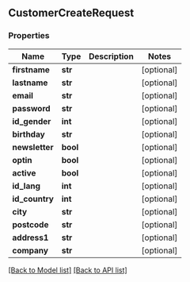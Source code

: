 ## CustomerCreateRequest

### Properties
Name | Type | Description | Notes
------------ | ------------- | ------------- | -------------
**firstname** | **str** |  | [optional] 
**lastname** | **str** |  | [optional] 
**email** | **str** |  | [optional] 
**password** | **str** |  | [optional] 
**id_gender** | **int** |  | [optional] 
**birthday** | **str** |  | [optional] 
**newsletter** | **bool** |  | [optional] 
**optin** | **bool** |  | [optional] 
**active** | **bool** |  | [optional] 
**id_lang** | **int** |  | [optional] 
**id_country** | **int** |  | [optional] 
**city** | **str** |  | [optional] 
**postcode** | **str** |  | [optional] 
**address1** | **str** |  | [optional] 
**company** | **str** |  | [optional] 

[[Back to Model list]](#documentation-for-models) [[Back to API list]](#documentation-for-api-endpoints)


